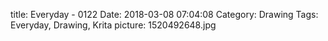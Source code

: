 title: Everyday - 0122
Date: 2018-03-08 07:04:08
Category: Drawing
Tags: Everyday, Drawing, Krita
picture: 1520492648.jpg

